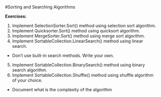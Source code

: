 #Sorting and Searching Algorithms

**Exercises:**

01. Implement SelectionSorter.Sort() method using selection sort algorithm.
02. Implement Quicksorter.Sort() method using quicksort algorithm.
03. Implement MergeSorter.Sort() method using merge sort algorithm.
04. Implement SortableCollection.LinearSearch() method using linear search.
 * Don’t use built-in search methods. Write your own.
05. Implement SortableCollection.BinarySearch() method using binary search algorithm.
06. Implement SortableCollection.Shuffle() method using shuffle algorithm of your choice.
 * Document what is the complexity of the algorithm
